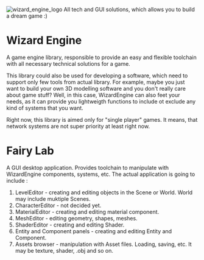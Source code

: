 ![wizard_engine_logo](https://user-images.githubusercontent.com/37471793/136009687-db49dad7-966c-43c2-831f-fe8791c4e160.jpg)
All tech and GUI solutions, which allows you to build a dream game :)

# Wizard Engine
A game engine library, responsible to provide an easy and flexible toolchain with all necessary technical solutions for a game.

This library could also be used for developing a software, which need to support only few tools from actual library. 
For example, maybe you just want to build your own 3D modelling software and you don't really care about game stuff? 
Well, in this case, WizardEngine can also feet your needs, as it can provide you lightweigth functions to include ot exclude any kind of systems that you want.

Right now, this library is aimed only for "single player" games. It means, that network systems are not super priority at least right now.

# Fairy Lab
A GUI desktop application. Provides toolchain to manipulate with WizardEngine components, systems, etc. The actual application is going to include :
1. LevelEditor - creating and editing objects in the Scene or World. World may include muktiple Scenes.
2. CharacterEditor - not decided yet.
3. MaterialEditor - creating and editing material component.
4. MeshEditor - editing geometry, shapes, meshes.
5. ShaderEditor - creating and editing Shader.
6. Entity and Component panels - creating and editing Entity and Component.
7. Assets browser - manipulation with Asset files. Loading, saving, etc. It may be texture, shader, .obj and so on.
